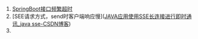 1. [SpringBoot接口频繁超时](https://zhuanlan.zhihu.com/p/343625261)
2. [SEE请求方式，send时客户端响应慢]([JAVA应用使用SSE长连接进行即时通讯_java sse-CSDN博客](https://blog.csdn.net/weixin_38554080/article/details/135247649))
3. 